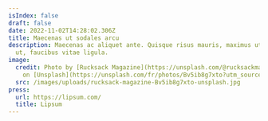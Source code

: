 ```yaml
---
isIndex: false
draft: false
date: 2022-11-02T14:28:02.306Z
title: Maecenas ut sodales arcu
description: Maecenas ac aliquet ante. Quisque risus mauris, maximus ut luctus
  ut, faucibus vitae ligula.
image:
  credit: Photo by [Rucksack Magazine](https://unsplash.com/@rucksackmag?utm_source=unsplash&utm_medium=referral&utm_content=creditCopyText)
    on [Unsplash](https://unsplash.com/fr/photos/Bv5ib8g7xto?utm_source=unsplash&utm_medium=referral&utm_content=creditCopyText)
  src: /images/uploads/rucksack-magazine-Bv5ib8g7xto-unsplash.jpg
press:
  url: https://lipsum.com/
  title: Lipsum
---
```


